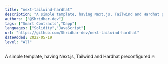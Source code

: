 ```yaml
---
title: "next-tailwind-hardhat"
description: "A simple template, having Next.js, Tailwind and Hardhat preconfigured 🔥"
authors: ["@Shridhar-dev"]
tags: ["Smart Contracts","Dapp"]
languages: ["Solidity","JavaScript"]
url: "https://github.com/Shridhar-dev/next-tailwind-hardhat"
dateAdded: 2022-05-19
level: "All"
---
```


A simple template, having Next.js, Tailwind and Hardhat preconfigured 🔥
